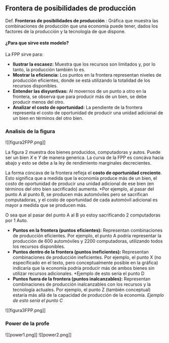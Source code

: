 ## Frontera de posibilidades de producción

Def. **Fronteras de posibilidades de producción** : Gráfica que muestra las combinaciones de producción que una economía puede tener, dados los factores de la producción y la tecnología de que dispone. 
#### ¿Para que sirve este modelo? 

La FPP sirve para:
- **Ilustrar la escasez:** Muestra que los recursos son limitados y, por lo tanto, la producción también lo es.
- **Mostrar la eficiencia:** Los puntos en la frontera representan niveles de producción eficientes, donde se está utilizando la totalidad de los recursos disponibles.
- **Entender las disyuntivas:** Al movernos de un punto a otro en la frontera, se observa que para producir más de un bien, se debe producir menos del otro.
- **Analizar el costo de oportunidad:** La pendiente de la frontera representa el costo de oportunidad de producir una unidad adicional de un bien en términos del otro bien.
### Analisis de la figura 

![[figura2FPP.png]]

La figura 2 muestra dos bienes producidos, computadoras y autos. Puede ser un bien $X$ e $Y$ de manera generica. La curva de la FPP es concáva hacia abajo y esto se debe a la ley de rendimiento marginales decrecientes.

La forma cóncava de la frontera refleja el **costo de oportunidad creciente**. Esto significa que a medida que la economía produce más de un bien, el costo de oportunidad de producir una unidad adicional de ese bien (en términos del otro bien sacrificado) aumenta. *Por ejemplo, al pasar del punto A al punto B, se producen más automóviles pero se sacrifican computadoras, y el costo de oportunidad de cada automóvil adicional es mayor a medida que se producen más.

O sea que al pasar del punto A al B yo estoy sacrificando 2 computadoras por 1 Auto. 

- **Puntos en la frontera (puntos eficientes):** Representan combinaciones de producción eficientes. Por ejemplo, el punto A podría representar la producción de 600 automóviles y 2200 computadoras, utilizando todos los recursos disponibles.
- **Puntos dentro de la frontera (puntos ineficientes):** Representan combinaciones de producción ineficientes. Por ejemplo, el punto X (no especificado en el texto, pero conceptualmente posible en la gráfica) indicaría que la economía podría producir más de ambos bienes sin utilizar recursos adicionales. *Ejemplo de esto sería el punto D
- **Puntos fuera de la frontera (puntos inalcanzables):** Representan combinaciones de producción inalcanzables con los recursos y la tecnología actuales. Por ejemplo, el punto Z (también conceptual) estaría más allá de la capacidad de producción de la economía. *Ejemplo de esto sería el punto C*

![[figura3FPP.png]]
### Power de la profe

![[power1.png]]
![[power2.png]]
